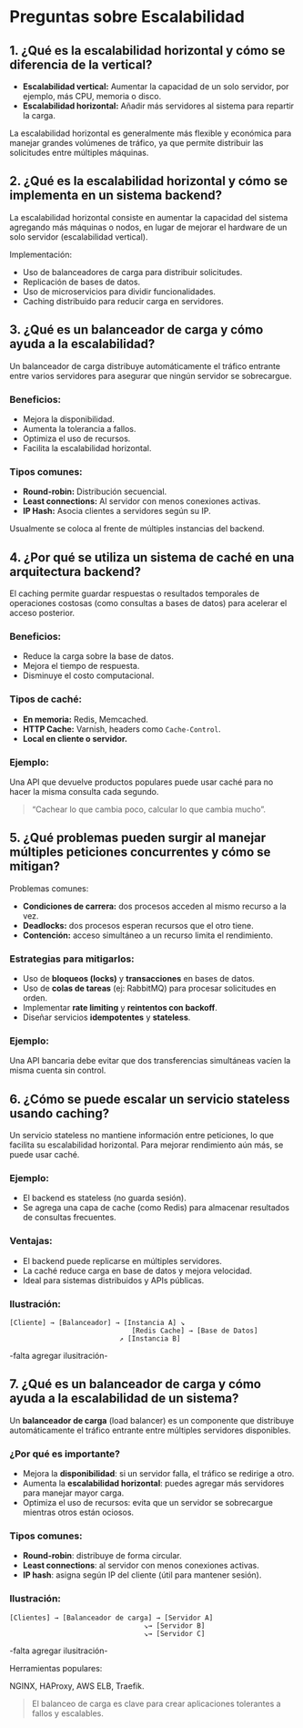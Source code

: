 # Preguntas sobre Escalabilidad

## 1. ¿Qué es la escalabilidad horizontal y cómo se diferencia de la vertical?

- **Escalabilidad vertical:** Aumentar la capacidad de un solo servidor, por ejemplo, más CPU, memoria o disco.  
- **Escalabilidad horizontal:** Añadir más servidores al sistema para repartir la carga.

La escalabilidad horizontal es generalmente más flexible y económica para manejar grandes volúmenes de tráfico, ya que permite distribuir las solicitudes entre múltiples máquinas.

## 2. ¿Qué es la escalabilidad horizontal y cómo se implementa en un sistema backend?

La escalabilidad horizontal consiste en aumentar la capacidad del sistema agregando más máquinas o nodos, en lugar de mejorar el hardware de un solo servidor (escalabilidad vertical).

Implementación:
- Uso de balanceadores de carga para distribuir solicitudes.
- Replicación de bases de datos.
- Uso de microservicios para dividir funcionalidades.
- Caching distribuido para reducir carga en servidores.

## 3. ¿Qué es un balanceador de carga y cómo ayuda a la escalabilidad?

Un balanceador de carga distribuye automáticamente el tráfico entrante entre varios servidores para asegurar que ningún servidor se sobrecargue.

### Beneficios:
- Mejora la disponibilidad.
- Aumenta la tolerancia a fallos.
- Optimiza el uso de recursos.
- Facilita la escalabilidad horizontal.

### Tipos comunes:
- **Round-robin:** Distribución secuencial.
- **Least connections:** Al servidor con menos conexiones activas.
- **IP Hash:** Asocia clientes a servidores según su IP.

Usualmente se coloca al frente de múltiples instancias del backend.

## 4. ¿Por qué se utiliza un sistema de caché en una arquitectura backend?

El caching permite guardar respuestas o resultados temporales de operaciones costosas (como consultas a bases de datos) para acelerar el acceso posterior.

### Beneficios:
- Reduce la carga sobre la base de datos.
- Mejora el tiempo de respuesta.
- Disminuye el costo computacional.

### Tipos de caché:
- **En memoria:** Redis, Memcached.
- **HTTP Cache:** Varnish, headers como `Cache-Control`.
- **Local en cliente o servidor.**

### Ejemplo:
Una API que devuelve productos populares puede usar caché para no hacer la misma consulta cada segundo.

>  “Cachear lo que cambia poco, calcular lo que cambia mucho”.

## 5. ¿Qué problemas pueden surgir al manejar múltiples peticiones concurrentes y cómo se mitigan?

Problemas comunes:

- **Condiciones de carrera:** dos procesos acceden al mismo recurso a la vez.
- **Deadlocks:** dos procesos esperan recursos que el otro tiene.
- **Contención:** acceso simultáneo a un recurso limita el rendimiento.

### Estrategias para mitigarlos:

- Uso de **bloqueos (locks)** y **transacciones** en bases de datos.
- Uso de **colas de tareas** (ej: RabbitMQ) para procesar solicitudes en orden.
- Implementar **rate limiting** y **reintentos con backoff**.
- Diseñar servicios **idempotentes** y **stateless**.

### Ejemplo:
Una API bancaria debe evitar que dos transferencias simultáneas vacíen la misma cuenta sin control.

## 6. ¿Cómo se puede escalar un servicio stateless usando caching?

Un servicio stateless no mantiene información entre peticiones, lo que facilita su escalabilidad horizontal. Para mejorar rendimiento aún más, se puede usar caché.

### Ejemplo:
- El backend es stateless (no guarda sesión).
- Se agrega una capa de cache (como Redis) para almacenar resultados de consultas frecuentes.

### Ventajas:
- El backend puede replicarse en múltiples servidores.
- La caché reduce carga en base de datos y mejora velocidad.
- Ideal para sistemas distribuidos y APIs públicas.

### Ilustración:

```plaintext
[Cliente] → [Balanceador] → [Instancia A] ↘
                              [Redis Cache] → [Base de Datos]
                           ↗ [Instancia B]
```
-falta agregar ilusitración-


## 7. ¿Qué es un balanceador de carga y cómo ayuda a la escalabilidad de un sistema?

Un **balanceador de carga** (load balancer) es un componente que distribuye automáticamente el tráfico entrante entre múltiples servidores disponibles.

### ¿Por qué es importante?
- Mejora la **disponibilidad**: si un servidor falla, el tráfico se redirige a otro.
- Aumenta la **escalabilidad horizontal**: puedes agregar más servidores para manejar mayor carga.
- Optimiza el uso de recursos: evita que un servidor se sobrecargue mientras otros están ociosos.

### Tipos comunes:
- **Round-robin**: distribuye de forma circular.
- **Least connections**: al servidor con menos conexiones activas.
- **IP hash**: asigna según IP del cliente (útil para mantener sesión).

### Ilustración:

```plaintext
[Clientes] → [Balanceador de carga] → [Servidor A]
                                 ↘→ [Servidor B]
                                 ↘→ [Servidor C]
```
-falta agregar ilusitración-

Herramientas populares:

NGINX, HAProxy, AWS ELB, Traefik.

> El balanceo de carga es clave para crear aplicaciones tolerantes a fallos y escalables.

